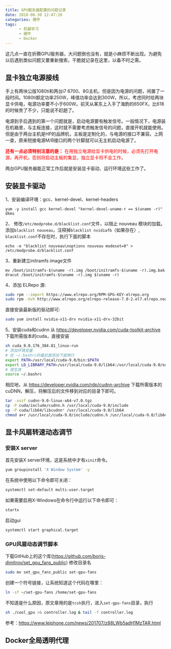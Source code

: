 ```yaml
---
title: GPU服务器配置的问题记录
date: 2018-06-30 12:47:20
categories: 硬件
tags:
	  - 机器学习
	  - 硬件
	  - Docker
---
```



这几点一直在折腾GPU服务器，大问题倒也没有，就是小麻烦不断出现。为避免以后遇到类似问题又要重新搜索，干脆就记录在这里，以备不时之需。

<!-- more -->

## 显卡独立电源接线
手上有两块公版1080ti和两台i7 6700、8G主机，但是因为电源的问题，闲置了一段时间。1080ti额定功率250W，峰值功率会达到300W，所以，考虑同时给两块显卡供电，电源功率要不小于600W。前天从某东上入手了海韵的650FX，比618的时候贵了不少，只能说不赶趟了。

电源到手后遇到的第一个问题就是，启动电源要有触发信号。一般情况下，电源装在机箱里，与主板连接，这时就不需要考虑触发信号的问题，直接开机就能使用。但是由于两台主机是HP的品牌机，主板是定制化的，与电源的接口不兼容。上网一查，原来短接电源M/B接口的两个针脚就可以无主机启动电源了。

<font color=red>**还有一点必须特别注意的是：**
在用独立电源给显卡供电的时候，必须先打开电源，再开机，否则将启动主板的集显，独立显卡将不会工作。
</font>

两台GPU服务器能正常工作后就是安装显卡驱动、运行环境这些工作了。

## 安装显卡驱动
1、安装编译环境：gcc、kernel-devel、kernel-headers
```
yum -y install gcc kernel-devel "kernel-devel-uname-r == $(uname -r)" dkms
```
2、 修改`/etc/modprobe.d/blacklist.conf`文件，以阻止 nouveau 模块的加载。添加`blacklist nouveau`，注释掉`blacklist nvidiafb`（如果存在）, `blacklist.conf`不存在时，执行下面的脚本
```
echo -e "blacklist nouveau\noptions nouveau modeset=0" > /etc/modprobe.d/blacklist.conf
```
3、重新建立initramfs image文件
```
mv /boot/initramfs-$(uname -r).img /boot/initramfs-$(uname -r).img.bak
dracut /boot/initramfs-$(uname -r).img $(uname -r)
```

4、添加 ELRepo 源:
```bash
sudo rpm --import https://www.elrepo.org/RPM-GPG-KEY-elrepo.org
sudo rpm -Uvh http://www.elrepo.org/elrepo-release-7.0-2.el7.elrepo.noarch.rpm
```
直接安装最新版的驱动即可:
```bash
sudo yum install nvidia-x11-drv nvidia-x11-drv-32bit
```

5、安装cuda和cudnn
从 https://developer.nvidia.com/cuda-toolkit-archive 下载所需版本的cuda，直接安装
```bash
sh cuda_9.0.176_384.81_linux-run
# 添加环境变量
# 在 ~/.bashrc的最后面添加下面两行
export PATH=/usr/local/cuda-9.0/bin:$PATH
export LD_LIBRARY_PATH=/usr/local/cuda-9.0/lib64:/usr/local/cuda-9.0/extras/CUPTI/lib64:$LD_LIBRARY_PATH
# 使生效
source ~/.bashrc
```
相应地，从 https://developer.nvidia.com/rdp/cudnn-archive 下载所需版本的cuDNN，解压，将解压后的文件移到对应的目录下即可。
```bash
tar -xvzf cudnn-9.0-linux-x64-v7.0.tgz
cp -P cuda/include/cudnn.h /usr/local/cuda-9.0/include
cp -P cuda/lib64/libcudnn* /usr/local/cuda-9.0/lib64
chmod a+r /usr/local/cuda-9.0/include/cudnn.h /usr/local/cuda-9.0/lib64/libcudnn*
```



## 显卡风扇转速动态调节

### 安装X server
首先安装X server环境，这是系统中才有`xinit`命令。
```bash
yum groupinstall 'X Window System' -y
```
在系统中使用以下命令即可关闭：
```bash
systemctl set-default multi-user.target
```
如果需要启用X-Windows在命令行中运行以下命令即可：
```bash
startx
```
启动gui
```bash
systemctl start graphical.target
```

### GPU风扇动态调节脚本
下载GitHub上的这个库(https://github.com/boris-dimitrov/set_gpu_fans_public)
修改目录名
```bash
sudo mv set_gpu_fans_public set-gpu-fans
```
创建一个符号链接，让系统知道这个代码在哪里：
```bash
ln -sf ~/set-gpu-fans /home/set-gpu-fans
```
不知道是什么原因，原文章用的是`tcsh`执行，进入`set-gpu-fans`目录，执行
```bash
sh ./cool_gpu >& controller.log & tail -f controller.log
```

参考：https://www.leiphone.com/news/201707/z88LWb5adH1MzTAR.html





## Docker全局透明代理